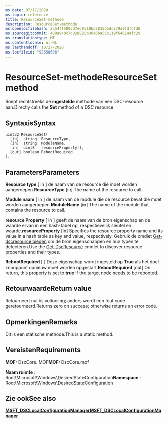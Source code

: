 ```yaml
---
ms.date: 07/17/2020
ms.topic: reference
title: ResourceSet-methode
description: ResourceSet-methode
ms.openlocfilehash: 2554ff5805d7ed9518bd283565dc879a0fdfdfd0
ms.sourcegitcommit: 488a940c7c828820b36a6ba56c119f64614afc29
ms.translationtype: MT
ms.contentlocale: nl-NL
ms.lasthandoff: 10/27/2020
ms.locfileid: "92650696"
---
```

# <a name="resourceset-method"></a><span data-ttu-id="0f07f-103">ResourceSet-methode</span><span class="sxs-lookup"><span data-stu-id="0f07f-103">ResourceSet method</span></span>

<span data-ttu-id="0f07f-104">Roept rechtstreeks de **ingestelde** methode van een DSC-resource aan.</span><span class="sxs-lookup"><span data-stu-id="0f07f-104">Directly calls the **Set** method of a DSC resource.</span></span>

## <a name="syntax"></a><span data-ttu-id="0f07f-105">Syntaxis</span><span class="sxs-lookup"><span data-stu-id="0f07f-105">Syntax</span></span>

```mof
uint32 ResourceSet(
  [in]  string  ResourceType,
  [in]  string  ModuleName,
  [in]  uint8   resourceProperty[],
  [out] boolean RebootRequired
);
```

## <a name="parameters"></a><span data-ttu-id="0f07f-106">Parameters</span><span class="sxs-lookup"><span data-stu-id="0f07f-106">Parameters</span></span>

<span data-ttu-id="0f07f-107">**Resource type** \[ in \] de naam van de resource die moet worden aangeroepen.</span><span class="sxs-lookup"><span data-stu-id="0f07f-107">**ResourceType** \[in\] The name of the resource to call.</span></span>

<span data-ttu-id="0f07f-108">**Module naam** \[ in \] de naam van de module die de resource bevat die moet worden aangeroepen.</span><span class="sxs-lookup"><span data-stu-id="0f07f-108">**ModuleName** \[in\] The name of the module that contains the resource to call.</span></span>

<span data-ttu-id="0f07f-109">**resource Property** \[ in \] geeft de naam van de bron eigenschap en de waarde ervan in een hash-tabel op, respectievelijk sleutel en waarde.</span><span class="sxs-lookup"><span data-stu-id="0f07f-109">**resourceProperty** \[in\] Specifies the resource property name and its value in a hash table as key and value, respectively.</span></span> <span data-ttu-id="0f07f-110">Gebruik de cmdlet [Get-dscresource bieden](/powershell/module/PSDesiredStateConfiguration/Get-DscResource) om de bron eigenschappen en hun typen te detecteren.</span><span class="sxs-lookup"><span data-stu-id="0f07f-110">Use the [Get-DscResource](/powershell/module/PSDesiredStateConfiguration/Get-DscResource) cmdlet to discover resource properties and their types.</span></span>

<span data-ttu-id="0f07f-111">**RebootRequired** \[ \] Deze eigenschap wordt ingesteld op **True** als het doel knooppunt opnieuw moet worden opgestart.</span><span class="sxs-lookup"><span data-stu-id="0f07f-111">**RebootRequired** \[out\] On return, this property is set to **true** if the target node needs to be rebooted.</span></span>

## <a name="return-value"></a><span data-ttu-id="0f07f-112">Retourwaarde</span><span class="sxs-lookup"><span data-stu-id="0f07f-112">Return value</span></span>

<span data-ttu-id="0f07f-113">Retourneert nul bij voltooiing; anders wordt een fout code geretourneerd.</span><span class="sxs-lookup"><span data-stu-id="0f07f-113">Returns zero on success; otherwise returns an error code.</span></span>

## <a name="remarks"></a><span data-ttu-id="0f07f-114">Opmerkingen</span><span class="sxs-lookup"><span data-stu-id="0f07f-114">Remarks</span></span>

<span data-ttu-id="0f07f-115">Dit is een statische methode.</span><span class="sxs-lookup"><span data-stu-id="0f07f-115">This is a static method.</span></span>

## <a name="requirements"></a><span data-ttu-id="0f07f-116">Vereisten</span><span class="sxs-lookup"><span data-stu-id="0f07f-116">Requirements</span></span>

<span data-ttu-id="0f07f-117">**MOF:** DscCore. MOF</span><span class="sxs-lookup"><span data-stu-id="0f07f-117">**MOF:** DscCore.mof</span></span>

<span data-ttu-id="0f07f-118">**Naam ruimte** : Root\Microsoft\Windows\DesiredStateConfiguration</span><span class="sxs-lookup"><span data-stu-id="0f07f-118">**Namespace** : Root\Microsoft\Windows\DesiredStateConfiguration</span></span>

## <a name="see-also"></a><span data-ttu-id="0f07f-119">Zie ook</span><span class="sxs-lookup"><span data-stu-id="0f07f-119">See also</span></span>

[<span data-ttu-id="0f07f-120">**MSFT_DSCLocalConfigurationManager**</span><span class="sxs-lookup"><span data-stu-id="0f07f-120">**MSFT_DSCLocalConfigurationManager**</span></span>](msft-dsclocalconfigurationmanager.md)
